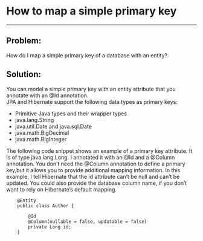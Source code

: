 <h1>How to map a simple primary key</h1>
<hr/>
<h2>Problem:</h2>
<p>
    How do I map a simple primary key of a database with an entity?
</p> 
<h2>Solution:</h2>
<p>
    You can model a simple primary key with an entity attribute that you annotate with an @Id annotation. 
    <br>
    JPA and Hibernate support the following data types as primary keys:
</p>
<ul>
    <li>
        Primitive Java types and their wrapper types
    </li>
    <li>
        java.lang.String
    </li>
    <li>
        java.util.Date and java.sql.Date
    </li>
    <li>
        java.math.BigDecimal
    </li>
    <li>
        java.math.BigInteger
    </li>
</ul>

<p>
    The following code snippet shows an example of a primary key attribute. It is of type java.lang.Long.
    I annotated it with an @Id and a @Column annotation.
    You don’t need the @Column annotation to define a primary key,but it allows you to provide additional mapping information. 
    In this example, I tell Hibernate that the id attribute can’t be null and can’t be updated.
    You could also provide the database column name, if you don’t want to rely on Hibernate’s default mapping.
</p>

```
    @Entity
    public class Author {
        
        @Id
        @Column(nullable = false, updatable = false)
        private Long id;
    }
```
